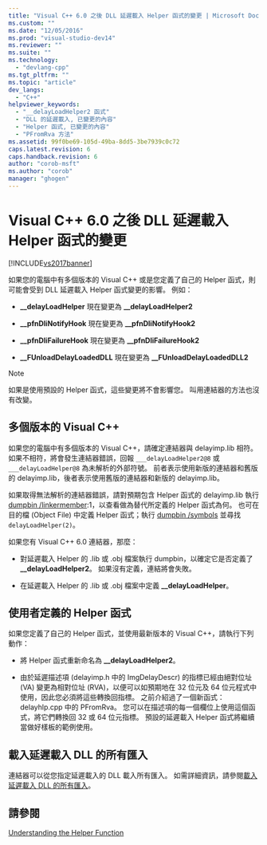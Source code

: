 ```yaml
---
title: "Visual C++ 6.0 之後 DLL 延遲載入 Helper 函式的變更 | Microsoft Docs"
ms.custom: ""
ms.date: "12/05/2016"
ms.prod: "visual-studio-dev14"
ms.reviewer: ""
ms.suite: ""
ms.technology: 
  - "devlang-cpp"
ms.tgt_pltfrm: ""
ms.topic: "article"
dev_langs: 
  - "C++"
helpviewer_keywords: 
  - "__delayLoadHelper2 函式"
  - "DLL 的延遲載入, 已變更的內容"
  - "Helper 函式, 已變更的內容"
  - "PFromRva 方法"
ms.assetid: 99f0be69-105d-49ba-8dd5-3be7939c0c72
caps.latest.revision: 6
caps.handback.revision: 6
author: "corob-msft"
ms.author: "corob"
manager: "ghogen"
---
```

# Visual C++ 6.0 之後 DLL 延遲載入 Helper 函式的變更
[!INCLUDE[vs2017banner](../../assembler/inline/includes/vs2017banner.md)]

如果您的電腦中有多個版本的 Visual C\+\+ 或是您定義了自己的 Helper 函式，則可能會受到 DLL 延遲載入 Helper 函式變更的影響。  例如：  
  
-   **\_\_delayLoadHelper** 現在變更為 **\_\_delayLoadHelper2**  
  
-   **\_\_pfnDliNotifyHook** 現在變更為 **\_\_pfnDliNotifyHook2**  
  
-   **\_\_pfnDliFailureHook** 現在變更為 **\_\_pfnDliFailureHook2**  
  
-   **\_\_FUnloadDelayLoadedDLL** 現在變更為 **\_\_FUnloadDelayLoadedDLL2**  
  
> [!NOTE]
>  如果是使用預設的 Helper 函式，這些變更將不會影響您。  叫用連結器的方法也沒有改變。  
  
## 多個版本的 Visual C\+\+  
 如果您的電腦中有多個版本的 Visual C\+\+，請確定連結器與 delayimp.lib 相符。  如果不相符，將會發生連結器錯誤，回報 `___delayLoadHelper2@8` 或 `___delayLoadHelper@8` 為未解析的外部符號。  前者表示使用新版的連結器和舊版的 delayimp.lib，後者表示使用舊版的連結器和新版的 delayimp.lib。  
  
 如果取得無法解析的連結器錯誤，請對預期包含 Helper 函式的 delayimp.lib 執行 [dumpbin \/linkermember](../../build/reference/linkermember.md):1，以查看做為替代所定義的 Helper 函式為何。  也可在目的檔 \(Object File\) 中定義 Helper 函式；執行 [dumpbin \/symbols](../../build/reference/symbols.md) 並尋找 `delayLoadHelper(2)`。  
  
 如果您有 Visual C\+\+ 6.0 連結器，那麼：  
  
-   對延遲載入 Helper 的 .lib 或 .obj 檔案執行 dumpbin，以確定它是否定義了 **\_\_delayLoadHelper2**。  如果沒有定義，連結將會失敗。  
  
-   在延遲載入 Helper 的 .lib 或 .obj 檔案中定義 **\_\_delayLoadHelper**。  
  
## 使用者定義的 Helper 函式  
 如果您定義了自己的 Helper 函式，並使用最新版本的 Visual C\+\+，請執行下列動作：  
  
-   將 Helper 函式重新命名為 **\_\_delayLoadHelper2**。  
  
-   由於延遲描述項 \(delayimp.h 中的 ImgDelayDescr\) 的指標已經由絕對位址 \(VA\) 變更為相對位址 \(RVA\)，以便可以如預期地在 32 位元及 64 位元程式中使用，因此您必須將這些轉換回指標。  之前介紹過了一個新函式：delayhlp.cpp 中的 PFromRva。  您可以在描述項的每一個欄位上使用這個函式，將它們轉換回 32 或 64 位元指標。  預設的延遲載入 Helper 函式將繼續當做好樣板的範例使用。  
  
## 載入延遲載入 DLL 的所有匯入  
 連結器可以從您指定延遲載入的 DLL 載入所有匯入。  如需詳細資訊，請參閱[載入延遲載入 DLL 的所有匯入](../../build/reference/loading-all-imports-for-a-delay-loaded-dll.md)。  
  
## 請參閱  
 [Understanding the Helper Function](http://msdn.microsoft.com/zh-tw/6279c12c-d908-4967-b0b3-cabfc3e91d3d)
